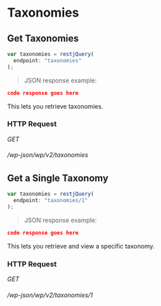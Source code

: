 # Taxonomies #

## Get Taxonomies ##

```javascript
var taxonomies = restjQuery(
  endpoint: "taxonomies"
);
```

> JSON response example:

```json
code response goes here
```

This lets you retrieve taxonomies.

### HTTP Request ###

<div class="api-endpoint">
  <div class="endpoint-data">
    <i class="label label-get">GET</i>
    <h6>/wp-json/wp/v2/taxonomies</h6>
  </div>
</div>

## Get a Single Taxonomy ##

```javascript
var taxonomies = restjQuery(
  endpoint: "taxonomies/1"
);
```

> JSON response example:

```json
code response goes here
```

This lets you retrieve and view a specific taxonomy.

### HTTP Request ###

<div class="api-endpoint">
  <div class="endpoint-data">
    <i class="label label-get">GET</i>
    <h6>/wp-json/wp/v2/taxonomies/1</h6>
  </div>
</div>
